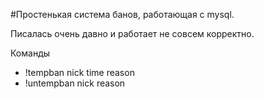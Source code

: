 #Простенькая система банов, работающая с mysql. 

Писалась очень давно и работает не совсем корректно.

Команды
* !tempban nick time reason
* !untempban nick reason
